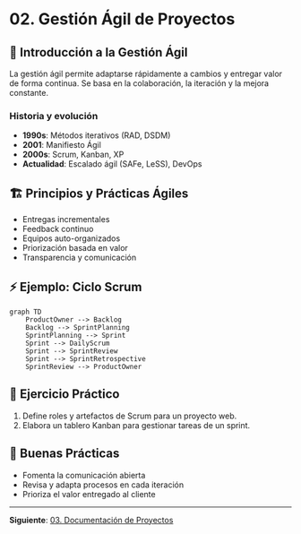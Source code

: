 # 02. Gestión Ágil de Proyectos

## 🚀 Introducción a la Gestión Ágil

La gestión ágil permite adaptarse rápidamente a cambios y entregar valor de forma continua. Se basa en la colaboración, la iteración y la mejora constante.

### Historia y evolución

- **1990s**: Métodos iterativos (RAD, DSDM)
- **2001**: Manifiesto Ágil
- **2000s**: Scrum, Kanban, XP
- **Actualidad**: Escalado ágil (SAFe, LeSS), DevOps

## 🏗️ Principios y Prácticas Ágiles

- Entregas incrementales
- Feedback continuo
- Equipos auto-organizados
- Priorización basada en valor
- Transparencia y comunicación

## ⚡ Ejemplo: Ciclo Scrum

```mermaid
graph TD
	ProductOwner --> Backlog
	Backlog --> SprintPlanning
	SprintPlanning --> Sprint
	Sprint --> DailyScrum
	Sprint --> SprintReview
	Sprint --> SprintRetrospective
	SprintReview --> ProductOwner
```

## 📝 Ejercicio Práctico

1. Define roles y artefactos de Scrum para un proyecto web.
2. Elabora un tablero Kanban para gestionar tareas de un sprint.

## 🎯 Buenas Prácticas

- Fomenta la comunicación abierta
- Revisa y adapta procesos en cada iteración
- Prioriza el valor entregado al cliente

---

**Siguiente**: [03. Documentación de Proyectos](./03-documentacion.md)
